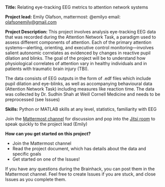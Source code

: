 **Title:** Relating eye-tracking EEG metrics to attention network systems

**Project lead:** Emily Olafson, mattermost: @emilyo email: olafsonemily@gmail.com

**Project Description:** This project involves analysis eye-tracking EEG data that was recorded during the Attention Network Task, a paradigm used to assess different components of attention. Each of the primary attention systems—alerting, orienting, and executive control monitoring—involves salient autonomic correlates as evidenced by changes in reactive pupil dilation and blinks. The goal of the project will be to understand how physiological correlates of attention vary in healthy individuals and in patients with traumatic brain injury (TBI).

The data consists of EEG outputs in the form of .edf files which include pupil dilation and eye-blinks, as well as accompanying behavioural data (Attention Network Task) including measures like reaction time. The data was collected by Dr. Sudhin Shah at Weill Cornell Medicine and needs to be preprocessed (see Issues)

**Skills:** Python or MATLAB skills at any level, statistics, familiarity with EEG

Join the [Mattermost channel](https://mattermost.brainhack.org/brainhack/channels/eyetracking-project) for discussion and pop into the [Jitsi room](https://meet.jit.si/EyeTrackingProject) to speak quickly to the project lead (Emily)

**How can you get started on this project?**
- Join the Mattermost channel
- Read the project document, which has details about the data and specific goals
- Get started on one of the Issues! 

If you have any questions during the Brainhack, you can post them in the Mattermost channel. Feel free to create Issues if you are stuck, and close Issues as you complete them.
